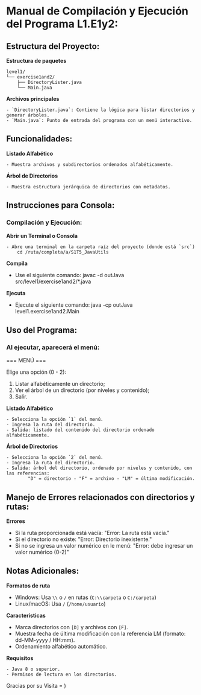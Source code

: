 # Manual de Compilación y Ejecución del Programa L1.E1y2:



## Estructura del Proyecto:

**Estructura de paquetes**

    level1/
    └── exercise1and2/
        ├── DirectoryLister.java
        └── Main.java

**Archivos principales**

    - `DirectoryLister.java`: Contiene la lógica para listar directorios y generar árboles.
    - `Main.java`: Punto de entrada del programa con un menú interactivo.



## Funcionalidades:

**Listado Alfabético**

    - Muestra archivos y subdirectorios ordenados alfabéticamente.

**Árbol de Directorios**

    - Muestra estructura jerárquica de directorios con metadatos.



## Instrucciones para Consola:

### Compilación y Ejecución:

**Abrir un Terminal o Consola**

    - Abre una terminal en la carpeta raíz del proyecto (donde está `src`)
        cd /ruta/completa/a/S1T5_JavaUtils

**Compila**

- Use el siguiente comando:
  javac -d outJava src/level1/exercise1and2/*.java

**Ejecuta**

- Ejecute el siguiente comando:
  java -cp outJava level1.exercise1and2.Main



## Uso del Programa:

### Al ejecutar, aparecerá el menú:

=== MENÚ ===

Elige una opción (0 - 2):
1. Listar alfabéticamente un directorio;
2. Ver el árbol de un directorio (por niveles y contenido);
0. Salir.


**Listado Alfabético**

    - Selecciona la opción `1` del menú.
    - Ingresa la ruta del directorio.
    - Salida: listado del contenido del directorio ordenado alfabéticamente.

**Árbol de Directorios**

    - Selecciona la opción `2` del menú.
    - Ingresa la ruta del directorio.
    - Salida: árbol del directorio, ordenado por niveles y contenido, con las referencias:
            "D" = directorio - "F" = archivo - "LM" = última modificación.



## Manejo de Errores relacionados con directorios y rutas:

**Errores**

- Si la ruta proporcionada está vacía:
  "Error: La ruta está vacía."
- Si el directorio no existe:
  "Error: Directorio inexistente."
- Si no se ingresa un valor numérico en le menú:
  "Error: debe ingresar un valor numérico (0-2)"



## Notas Adicionales:

**Formatos de ruta**

- Windows: Usa `\\` o `/` en rutas (`C:\\carpeta` o `C:/carpeta`)
- Linux/macOS: Usa `/` (`/home/usuario`)

**Características**

- Marca directorios con `[D]` y archivos con `[F]`.
- Muestra fecha de última modificación con la referencia LM (formato: dd-MM-yyyy / HH:mm).
- Ordenamiento alfabético automático.

**Requisitos**

    - Java 8 o superior.
    - Permisos de lectura en los directorios.



Gracias por su Visita = )